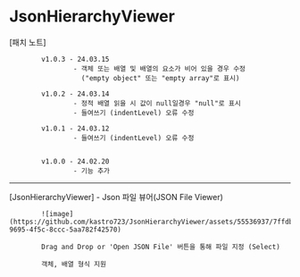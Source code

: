 # JsonHierarchyViewer

 [패치 노트]
            
            v1.0.3 - 24.03.15
                    - 객체 또는 배열 및 배열의 요소가 비어 있을 경우 수정 
                      ("empty object" 또는 "empty array"로 표시)
                    
            v1.0.2 - 24.03.14 
                    - 정적 배열 읽을 시 값이 null일경우 "null"로 표시
                    - 들여쓰기 (indentLevel) 오류 수정
            
            v1.0.1 - 24.03.12
                    - 들여쓰기 (indentLevel) 오류 수정


            v1.0.0 - 24.02.20
                    - 기능 추가

 ---------------------------------------------------------------------------------------------                   
[JsonHierarchyViewer] - Json 파일 뷰어(JSON File Viewer)

            ![image](https://github.com/kastro723/JsonHierarchyViewer/assets/55536937/7ffdbe0c-9695-4f5c-8ccc-5aa782f42570)

            Drag and Drop or 'Open JSON File' 버튼을 통해 파일 지정 (Select)

            객체, 배열 형식 지원
